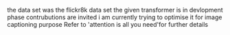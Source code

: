the data set was the flickr8k data set the given transformer is in devlopment phase contrubutions are invited i am currently trying to optimise it for image captioning purpose 
Refer to 'attention is all you need'for further details 